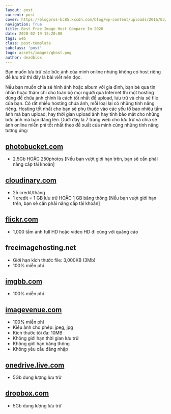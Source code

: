 ```yaml
---
layout: post
current: post
cover: https://blogpros-bc85.kxcdn.com/blog/wp-content/uploads/2016/03/Free-Image-Hosts.jpg
navigation: True
title: Best Free Image Host Compare In 2020
date: 2020-02-19 15:20:00
tags: web
class: post-template
subclass: 'post'
logo: assets/images/ghost.png
author: deadblox
---
```


Bạn muốn lưu trữ các bức ảnh của mình online nhưng không có host riêng để lưu trữ thì đây là bài viết nên đọc.

Nếu bạn muốn chia sẻ hình ảnh hoặc album với gia đình, bạn bè qua tin nhắn hoặc thậm chí cho toàn bộ mọi người qua Internet thì một hosting dùng để chứa ảnh chính là cách tốt nhất để upload, lưu trữ và chia sẻ file của bạn. Có rất nhiều hosting chứa ảnh, mỗi loại lại có những tính năng riêng. Hosting tốt nhất cho bạn sẽ phụ thuộc vào các yếu tố bao nhiêu tấm ảnh mà bạn upload, hay thời gian upload ảnh hay tính bảo mật cho những bức ảnh mà bạn đăng lên. Dưới đây là 7 trang web cho lưu trữ và chia sẻ ảnh online miễn phí tốt nhất theo đề xuất của mình cùng những tính năng tương ứng:

## [photobucket.com](photobucket.com)

* 2.5Gb HOẶC 250photos
[Nếu bạn vượt giới hạn trên, bạn sẽ cần phải nâng cấp tài khoản]

## [cloudinary.com](cloudinary.com)

* 25 credit/tháng
* 1 credit = 1 GB lưu trữ HOẶC 1 GB băng thông
[Nếu bạn vượt giới hạn trên, bạn sẽ cần phải nâng cấp tài khoản]

## [flickr.com](flickr.com)

* 1,000 tấm ảnh full HD hoặc video HD đi cùng với quảng cáo

## freeimagehosting.net

* Giới hạn kích thước file: 3,000KB (3Mb)
* 100% miễn phí

## [imgbb.com](imgbb.com)

* 100% miễn phí

## [imagevenue.com](imagevenue.com)

* 100% miễn phí
* Kiểu ảnh cho phép: jpeg, jpg
* Kích thước tối đa: 10MB
* Không giới hạn thời gian lưu trữ
* Không giới hạn băng thông
* Không yêu cầu đăng nhập

## [onedrive.live.com](onedrive.live.com)

* 5Gb dung lượng lưu trữ

## [dropbox.com](dropbox.com)

* 5Gb dung lượng lưu trữ
